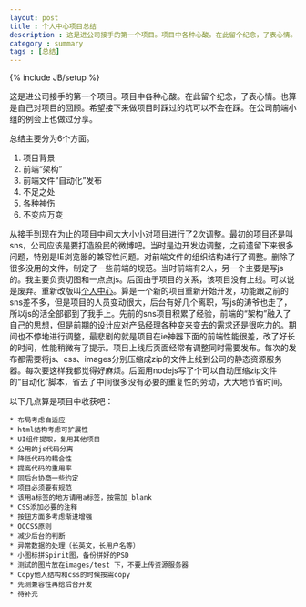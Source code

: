 ```yaml
---
layout: post
title : 个人中心项目总结
description : 这是进公司接手的第一个项目。项目中各种心酸。在此留个纪念，了表心情。也算是自己对项目的回顾。希望接下来做项目时踩过的坑可以不会在踩。在公司前端小组的例会上也做过分享。
category : summary
tags : [总结]
---
```

{% include JB/setup %}

这是进公司接手的第一个项目。项目中各种心酸。在此留个纪念，了表心情。也算是自己对项目的回顾。希望接下来做项目时踩过的坑可以不会在踩。在公司前端小组的例会上也做过分享。

总结主要分为6个方面。

1. 项目背景
2. 前端“架构”
3. 前端文件“自动化”发布
4. 不足之处
5. 各种神伤
6. 不变应万变

从接手到现在为止的项目中间大大小小对项目进行了2次调整。最初的项目还是叫sns，公司应该是要打造股民的微博吧。当时是边开发边调整，之前遗留下来很多问题，特别是IE浏览器的兼容性问题。对前端文件的组织结构进行了调整。删除了很多没用的文件，制定了一些前端的规范。当时前端有2人，另一个主要是写js的。我主要负责切图和一点点js。后面由于项目的关系，该项目没有上线。可以说是废弃。重新改版叫[个人中心](http://t.10jqka.com.cn/127750329)。算是一个新的项目重新开始开发，功能跟之前的sns差不多，但是项目的人员变动很大，后台有好几个离职，写js的涛爷也走了，所以js的活全部都到了我手上。先前的sns项目积累了经验，前端的“架构”融入了自己的思想，但是前期的设计应对产品经理各种变来变去的需求还是很吃力的。期间也不停地进行调整，最悲剧的就是项目在ie神器下面的前端性能很差，改了好长的时间，性能稍微有了提示。项目上线后页面经常有调整同时需要发布。每次的发布都需要将js、css、images分别压缩成zip的文件上线到公司的静态资源服务器。每次要这样我都觉得好麻烦。后面用nodejs写了个可以自动压缩zip文件的“自动化”脚本，省去了中间很多没有必要的重复性的劳动，大大地节省时间。


以下几点算是项目中收获吧：

	* 布局考虑自适应	
	* html结构考虑可扩展性	
	* UI组件提取，复用其他项目	
	* 公用的js代码分离	
	* 降低代码的耦合性	
	* 提高代码的重用率	
	* 同后台协商一些约定	
	* 项目必须要有规范
	* 该用a标签的地方请用a标签，按需加_blank
	* CSS添加必要的注释
	* 按钮方面多考虑渐进增强
	* OOCSS原则
	* 减少后台的判断
	* 异常数据的处理（长英文，长用户名等）
	* 小图标拼Spirit图，备份拼好的PSD
	* 测试的图片放在images/test 下，不要上传资源服务器
	* Copy他人结构和css的时候按需copy
	* 先测兼容性再给后台开发
	* 待补充


